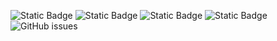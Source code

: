 ![Static Badge](https://img.shields.io/badge/blacklists-60-000000) ![Static Badge](https://img.shields.io/badge/blacklisted-3157150-cc0000) ![Static Badge](https://img.shields.io/badge/whitelisted-2243-00CC00) ![Static Badge](https://img.shields.io/badge/streaming_blacklist-28107-000000) ![GitHub issues](https://img.shields.io/github/issues/fabriziosalmi/blacklists)
